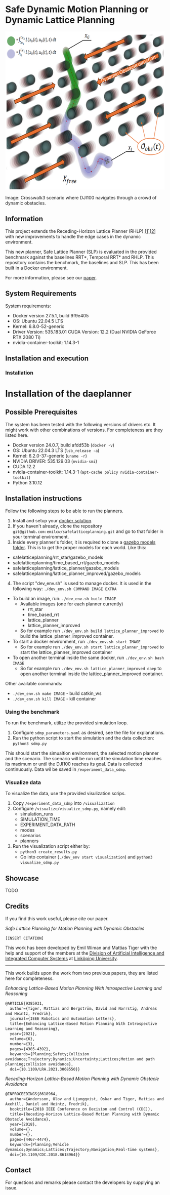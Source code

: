 # Safe Dynamic Motion Planning or Dynamic Lattice Planning 

<img src="pictures/problem_enhanced2.png" alt="Alt Text" width="700" height="500">

Image: Crosswalk3 scenario where DJI100 navigates through a crowd of dynamic obstacles. 

## Information
This project extends the Receding-Horizon Lattice Planner (RHLP) [[1]](https://ieeexplore.ieee.org/document/8618964)[[2]](https://ieeexplore.ieee.org/document/9385931) with new improvements to handle the edge cases in the dynamic environment. 

This new planner, Safe Lattice Planner (SLP) is evaluated in the provided benchmark against the baselines RRT*, Temporal RRT* and RHLP. This repository contains the benchmark, the baselines and SLP. This has been built in a Docker environment.

For more information, please see our [paper](liu.se).

## System Requirements
System requirements:
- Docker version 27.5.1, build 9f9e405
- OS: Ubuntu 22.04.5 LTS
- Kernel: 6.8.0-52-generic
- Driver Version: 535.183.01   CUDA Version: 12.2 (Dual NVIDIA GeForce RTX 2080 Ti)
- nvidia-container-toolkit: 1.14.3-1

## Installation and execution

### Installation
# Installation of the daeplanner

## Possible Prerequisites
The system has been tested with the following versions of drivers etc. It might work with other combinations of versions. For completeness are they listed here.

- Docker version 24.0.7, build afdd53b (`docker -v`)
- OS: Ubuntu 22.04.3 LTS (`lsb_release -a`)
- Kernel: 6.2.0-37-generic (`uname -r`)
- NVIDIA DRIVER: 535.129.03 (`nvidia-smi`)
- CUDA 12.2
- nvidia-container-toolkit: 1.14.3-1 (`apt-cache policy nvidia-container-toolkit`) 
- Python 3.10.12

## Installation instructions
Follow the following steps to be able to run the planners.

1. Install and setup your [docker solution](https://docs.docker.com/engine/security/rootless/).
2. If you haven't already, clone the repository `git@github.com:emilcw/safelatticeplanning.git` and go to that folder in your terminal environment.
3. Inside every planner's folder, it is required to clone a [gazebo models folder](https://github.com/osrf/gazebo_models). This is to get the proper models for each world. Like this:
  * safelatticeplanning/rrt_star/gazebo_models
  * safelatticeplanning/time_based_rrt/gazebo_models
  * safelatticeplanning/lattice_planner/gazebo_models
  * safelatticeplanning/lattice_planner_improved/gazebo_models
4. The script "dev_env.sh" is used to manage docker. It is used in the following way: `./dev_env.sh COMMAND IMAGE EXTRA`

- To build an image, run: `./dev_env.sh build IMAGE`
  * Available images (one for each planner currently)
    - rrt_star
    - time_based_rrt
    - lattice_planner
    - lattice_planner_improved
  * So for example run `./dev_env.sh build lattice_planner_improved` to build the lattice_planner_improved container.
- To start a docker environment, run `./dev_env.sh start IMAGE`
  - So for example run `./dev_env.sh start lattice_planner_improved` to start the lattice_planner_improved container
- To open another terminal inside the same docker, run `./dev_env.sh bash IMAGE`
  - So for example run `./dev_env.sh lattice_planner_improved daep` to open another terminal inside the lattice_planner_improved container.

Other available commands:
 - `./dev_env.sh make IMAGE` - build catkin_ws
 - `./dev_env.sh kill IMAGE`  - kill container

### Using the benchmark
To run the benchmark, utilize the provided simulation loop.
1. Configure `sdmp_parameters.yaml` as desired, see the file for explanations.
2. Run the python script to start the simulation and the data collection: `python3 sdmp.py`

This should start the simualtion environment, the selected motion planner and the scenario. The scenario will be run until the simulation time reaches its maximum or until the DJI100 reaches its goal. Data is collected continuously. Data wil be saved in `/experiment_data_sdmp`.

### Visualize data
To visualize the data, use the provided visulization scrips.
1. Copy `/experiment_data_sdmp` into `/visualization`
2. Configure `/visualize/visualize_sdmp.py`, namely edit:
    * simulation_runs
    * SIMULATION_TIME
    * EXPERIMENT_DATA_PATH
    * modes
    * scenarios
    * planners
3. Run the visualization script either by:
    * `python3 create_results.py`
    * Go into container (`./dev_env start visualization`) and `python3 visualize_sdmp.py`

## Showcase
TODO

## Credits
If you find this work useful, please cite our paper.

*Safe Lattice Planning for Motion Planning with Dynamic Obstacles*
```
[INSERT CITATION]
```

This work has been developed by Emil Wiman and Mattias Tiger with the help and support of the members at the [Division of Artificial Intelligence and Integrated Computer Systems](https://liu.se/en/organisation/liu/ida/aiics) at [Linköping University](https://liu.se/en).

-----------------------------------------------------------------------------------------------

This work builds upon the work from two previous papers, they are listed here for completeness.

*Enhancing Lattice-Based Motion Planning With Introspective Learning and Reasoning*
```
@ARTICLE{9385931,
  author={Tiger, Mattias and Bergström, David and Norrstig, Andreas and Heintz, Fredrik},
  journal={IEEE Robotics and Automation Letters}, 
  title={Enhancing Lattice-Based Motion Planning With Introspective Learning and Reasoning}, 
  year={2021},
  volume={6},
  number={3},
  pages={4385-4392},
  keywords={Planning;Safety;Collision avoidance;Trajectory;Dynamics;Uncertainty;Lattices;Motion and path planning;collision avoidance},
  doi={10.1109/LRA.2021.3068550}}
```

*Receding-Horizon Lattice-Based Motion Planning with Dynamic Obstacle Avoidance*
```
@INPROCEEDINGS{8618964,
  author={Andersson, Olov and Ljungqvist, Oskar and Tiger, Mattias and Axehill, Daniel and Heintz, Fredrik},
  booktitle={2018 IEEE Conference on Decision and Control (CDC)}, 
  title={Receding-Horizon Lattice-Based Motion Planning with Dynamic Obstacle Avoidance}, 
  year={2018},
  volume={},
  number={},
  pages={4467-4474},
  keywords={Planning;Vehicle dynamics;Dynamics;Lattices;Trajectory;Navigation;Real-time systems},
  doi={10.1109/CDC.2018.8618964}}
```




## Contact
For questions and remarks please contact the developers by supplying an issue.

